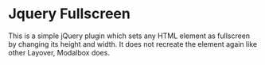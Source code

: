 Jquery Fullscreen
=================

This is a simple jQuery plugin which sets any HTML element as fullscreen by changing its height and width. It does not recreate the element again like other Layover, Modalbox does.
